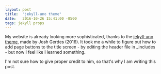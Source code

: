 ```yaml
---
layout: post
title:  "jekyll-uno theme"
date:   2016-10-26 15:41:00 -0500
tags: jekyll props
---
```

My website is already looking more sophisticated, thanks to the [jekyll-uno theme][1], made by Josh Gerdes (2016). It took me a while to figure out how to add page buttons to the title screen - by editing the header file in _includes - but now I feel like I learned something.

I'm not sure how to give proper credit to him, so that's why I am writing this post. 

[1]:https://github.com/joshgerdes/jekyll-uno